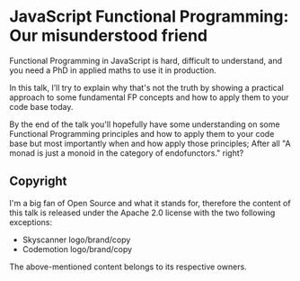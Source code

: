 # JavaScript Functional Programming: Our misunderstood friend

Functional Programming in JavaScript is hard, difficult to understand, and you need a PhD in applied maths to use it in production.

In this talk, I’ll try to explain why that's not the truth by showing a practical approach to some fundamental FP concepts and how to apply them to your code base today.

By the end of the talk you'll hopefully have some understanding on some Functional Programming principles and how to apply them to your code base but most importantly when and how apply those principles; After all "A monad is just a monoid in the category of endofunctors." right?


## Copyright

I'm a big fan of Open Source and what it stands for, therefore the content of this talk is released under the Apache 2.0 license with the two following exceptions:

- Skyscanner logo/brand/copy
- Codemotion logo/brand/copy

The above-mentioned content belongs to its respective owners.
